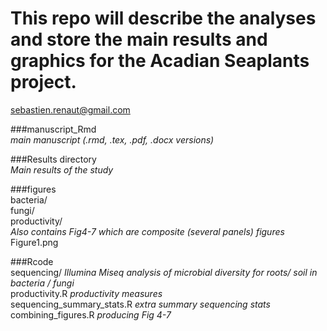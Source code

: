 
# This repo will describe the analyses and store the main results and graphics for the Acadian Seaplants project.   
sebastien.renaut@gmail.com  
  
###manuscript_Rmd  
*main manuscript (.rmd, .tex, .pdf, .docx versions)*  
  
###Results directory  
*Main results of the study*  

###figures  
bacteria/  
fungi/  
productivity/  
*Also contains Fig4-7 which are composite (several panels) figures*  
Figure1.png  
  
###Rcode  
sequencing/ *Illumina Miseq analysis of microbial diversity for roots/ soil in bacteria / fungi*  
productivity.R *productivity measures*  
sequencing_summary_stats.R *extra summary sequencing stats*  
combining_figures.R *producing Fig 4-7*  
